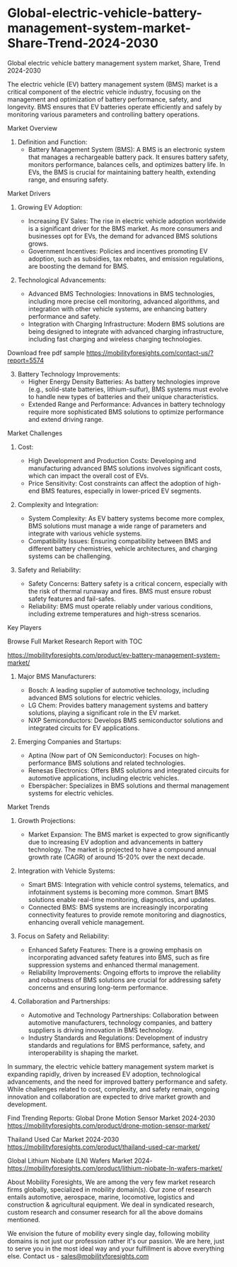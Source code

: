 # Global-electric-vehicle-battery-management-system-market-Share-Trend-2024-2030
Global electric vehicle battery management system market, Share, Trend  2024-2030

The electric vehicle (EV) battery management system (BMS) market is a critical component of the electric vehicle industry, focusing on the management and optimization of battery performance, safety, and longevity. BMS ensures that EV batteries operate efficiently and safely by monitoring various parameters and controlling battery operations.

 Market Overview

1. Definition and Function:
   - Battery Management System (BMS): A BMS is an electronic system that manages a rechargeable battery pack. It ensures battery safety, monitors performance, balances cells, and optimizes battery life. In EVs, the BMS is crucial for maintaining battery health, extending range, and ensuring safety.

 Market Drivers

1. Growing EV Adoption:
   - Increasing EV Sales: The rise in electric vehicle adoption worldwide is a significant driver for the BMS market. As more consumers and businesses opt for EVs, the demand for advanced BMS solutions grows.
   - Government Incentives: Policies and incentives promoting EV adoption, such as subsidies, tax rebates, and emission regulations, are boosting the demand for BMS.

2. Technological Advancements:
   - Advanced BMS Technologies: Innovations in BMS technologies, including more precise cell monitoring, advanced algorithms, and integration with other vehicle systems, are enhancing battery performance and safety.
   - Integration with Charging Infrastructure: Modern BMS solutions are being designed to integrate with advanced charging infrastructure, including fast charging and wireless charging technologies.



Download free pdf sample 
https://mobilityforesights.com/contact-us/?report=5574 




3. Battery Technology Improvements:
   - Higher Energy Density Batteries: As battery technologies improve (e.g., solid-state batteries, lithium-sulfur), BMS systems must evolve to handle new types of batteries and their unique characteristics.
   - Extended Range and Performance: Advances in battery technology require more sophisticated BMS solutions to optimize performance and extend driving range.

 Market Challenges

1. Cost:
   - High Development and Production Costs: Developing and manufacturing advanced BMS solutions involves significant costs, which can impact the overall cost of EVs.
   - Price Sensitivity: Cost constraints can affect the adoption of high-end BMS features, especially in lower-priced EV segments.

2. Complexity and Integration:
   - System Complexity: As EV battery systems become more complex, BMS solutions must manage a wide range of parameters and integrate with various vehicle systems.
   - Compatibility Issues: Ensuring compatibility between BMS and different battery chemistries, vehicle architectures, and charging systems can be challenging.

3. Safety and Reliability:
   - Safety Concerns: Battery safety is a critical concern, especially with the risk of thermal runaway and fires. BMS must ensure robust safety features and fail-safes.
   - Reliability: BMS must operate reliably under various conditions, including extreme temperatures and high-stress scenarios.

 Key Players


Browse Full Market Research Report with TOC 

https://mobilityforesights.com/product/ev-battery-management-system-market/ 



1. Major BMS Manufacturers:
   - Bosch: A leading supplier of automotive technology, including advanced BMS solutions for electric vehicles.
   - LG Chem: Provides battery management systems and battery solutions, playing a significant role in the EV market.
   - NXP Semiconductors: Develops BMS semiconductor solutions and integrated circuits for EV applications.

2. Emerging Companies and Startups:
   - Aptina (Now part of ON Semiconductor): Focuses on high-performance BMS solutions and related technologies.
   - Renesas Electronics: Offers BMS solutions and integrated circuits for automotive applications, including electric vehicles.
   - Eberspächer: Specializes in BMS solutions and thermal management systems for electric vehicles.

 Market Trends

1. Growth Projections:
   - Market Expansion: The BMS market is expected to grow significantly due to increasing EV adoption and advancements in battery technology. The market is projected to have a compound annual growth rate (CAGR) of around 15-20% over the next decade.

2. Integration with Vehicle Systems:
   - Smart BMS: Integration with vehicle control systems, telematics, and infotainment systems is becoming more common. Smart BMS solutions enable real-time monitoring, diagnostics, and updates.
   - Connected BMS: BMS systems are increasingly incorporating connectivity features to provide remote monitoring and diagnostics, enhancing overall vehicle management.

3. Focus on Safety and Reliability:
   - Enhanced Safety Features: There is a growing emphasis on incorporating advanced safety features into BMS, such as fire suppression systems and enhanced thermal management.
   - Reliability Improvements: Ongoing efforts to improve the reliability and robustness of BMS solutions are crucial for addressing safety concerns and ensuring long-term performance.

4. Collaboration and Partnerships:
   - Automotive and Technology Partnerships: Collaboration between automotive manufacturers, technology companies, and battery suppliers is driving innovation in BMS technology.
   - Industry Standards and Regulations: Development of industry standards and regulations for BMS performance, safety, and interoperability is shaping the market.

In summary, the electric vehicle battery management system market is expanding rapidly, driven by increased EV adoption, technological advancements, and the need for improved battery performance and safety. While challenges related to cost, complexity, and safety remain, ongoing innovation and collaboration are expected to drive market growth and development.


Find Trending Reports:
Global Drone Motion Sensor Market 2024-2030
https://mobilityforesights.com/product/drone-motion-sensor-market/ 
 
Thailand Used Car Market 2024-2030
https://mobilityforesights.com/product/thailand-used-car-market/ 

Global Lithium Niobate (LN) Wafers Market 2024-
https://mobilityforesights.com/product/lithium-niobate-ln-wafers-market/ 


About Mobility Foresights,
We are among the very few market research firms globally, specialized in mobility domain(s). Our zone of research entails automotive, aerospace, marine, locomotive, logistics and construction & agricultural equipment. We deal in syndicated research, custom research and consumer research for all the above domains mentioned.

We envision the future of mobility every single day, following mobility domains is not just our profession rather it's our passion. We are here, just to serve you in the most ideal way and your fulfillment is above everything else. Contact us -  sales@mobilityforesights.com 
 
